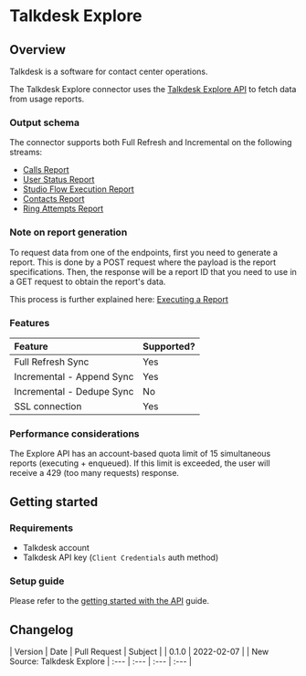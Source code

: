 # Talkdesk Explore

## Overview

Talkdesk is a software for contact center operations.

The Talkdesk Explore connector uses the [Talkdesk Explore API](https://docs.talkdesk.com/docs/explore-api) to fetch data from usage reports.

### Output schema

The connector supports both Full Refresh and Incremental on the following streams:

* [Calls Report](https://docs.talkdesk.com/docs/calls-report)
* [User Status Report](https://docs.talkdesk.com/docs/user-status-explore)
* [Studio Flow Execution Report](https://docs.talkdesk.com/docs/studio-flow-execution-report)
* [Contacts Report](https://docs.talkdesk.com/docs/contacts-report)
* [Ring Attempts Report](https://docs.talkdesk.com/docs/ring-attempts-report)

### Note on report generation

To request data from one of the endpoints, first you need to generate a report. This is done by a POST request where the payload is the report specifications. Then, the response will be a report ID that you need to use in a GET request to obtain the report's data.

This process is further explained here: [Executing a Report](https://docs.talkdesk.com/docs/executing-report)

### Features

| Feature | Supported? |
| :--- | :--- |
| Full Refresh Sync | Yes |
| Incremental - Append Sync | Yes |
| Incremental - Dedupe Sync | No |
| SSL connection | Yes |

### Performance considerations

The Explore API has an account-based quota limit of 15 simultaneous reports (executing + enqueued). If this limit is exceeded, the user will receive a 429 (too many requests) response.

## Getting started

### Requirements

* Talkdesk account
* Talkdesk API key (`Client Credentials` auth method)

### Setup guide

Please refer to the [getting started with the API](https://docs.talkdesk.com/docs/api-access) guide.

## Changelog

| Version | Date | Pull Request | Subject |
| 0.1.0 | 2022-02-07 | | New Source: Talkdesk Explore
| :--- | :--- | :--- | :--- |
